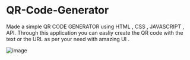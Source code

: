# QR-Code-Generator
Made a simple QR CODE GENERATOR using HTML , CSS , JAVASCRIPT , API.
Through this application you can easliy create the QR code with the text or the URL as per your need with amazing UI .



![image](https://user-images.githubusercontent.com/90966838/196684735-6979072d-1329-4b38-9342-7766a6f2f931.png)
